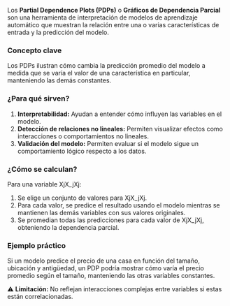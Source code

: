 Los **Partial Dependence Plots (PDPs)** o **Gráficos de Dependencia Parcial** son una herramienta de interpretación de modelos de aprendizaje automático que muestran la relación entre una o varias características de entrada y la predicción del modelo.

### Concepto clave

Los PDPs ilustran cómo cambia la predicción promedio del modelo a medida que se varía el valor de una característica en particular, manteniendo las demás constantes.

### ¿Para qué sirven?

1. **Interpretabilidad:** Ayudan a entender cómo influyen las variables en el modelo.
2. **Detección de relaciones no lineales:** Permiten visualizar efectos como interacciones o comportamientos no lineales. 
3. **Validación del modelo:** Permiten evaluar si el modelo sigue un comportamiento lógico respecto a los datos.

###  ¿Cómo se calculan?

Para una variable XjX_jXj​:

1. Se elige un conjunto de valores para XjX_jXj​.
2. Para cada valor, se predice el resultado usando el modelo mientras se mantienen las demás variables con sus valores originales.
3. Se promedian todas las predicciones para cada valor de XjX_jXj​, obteniendo la dependencia parcial.

### Ejemplo práctico

Si un modelo predice el precio de una casa en función del tamaño, ubicación y antigüedad, un PDP podría mostrar cómo varía el precio promedio según el tamaño, manteniendo las otras variables constantes.

⚠ **Limitación:** No reflejan interacciones complejas entre variables si estas están correlacionadas.